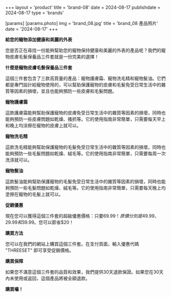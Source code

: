 +++
layout = 'product'
title = 'brand-08'
date = 2024-08-17
publishdate = 2024-08-17
type = 'brands'

[params]
  [params.photo]
    img = 'brand_08.jpg'
    title = 'brand_08 產品照片'
    date = '2024-08-17'
+++

**給您的寵物添加健康和美麗的外表**

您是否正在尋找一份能夠幫助您的寵物保持健康和美麗的外表的產品呢？我們的寵物皮膚毛髮保養品三件套就是一份完美的選擇！

**什麼是寵物皮膚毛髮保養品三件套**

這個三件套包含了三款高質量的產品：寵物護膚霜、寵物洗毛精和寵物髮油。它們都是專門設計給寵物使用的，可以幫助保護寵物的皮膚和毛髮免受日常生活中的雜質等因素的損壞，並且也能夠預防一些皮膚和毛髮問題。

**寵物護膚霜**

這款護膚霜能夠幫助保護寵物的皮膚免受日常生活中的雜質等因素的損壞，同時也能夠預防一些皮膚問題如乾燥、搔抓等。它的使用指南非常簡單，只需要每天早上和晚上均涂擦在寵物的皮膚上就可以。

**寵物洗毛精**

這款洗毛精能夠幫助保護寵物的毛髮免受日常生活中的雜質等因素的損壞，同時也能夠預防一些毛髮問題如乾燥、絨毛等。它的使用指南非常簡單，只需要每周一次洗涤就可以。

**寵物髮油**

這款髮油能夠幫助保護寵物的毛髮免受日常生活中的雜質等因素的損壞，同時也能夠預防一些毛髮問題如乾燥、絨毛等。它的使用指南非常簡單，只需要每天晚上均塗擦在寵物的毛髮上就可以。

**促銷優惠**

現在您可以獲得這個三件套的超級優惠價格：只要$69.99！原價分別是$49.99、$29.99和$39.99。您可以節省$20！

**購買方法**

您可以在我們的網站上購買這個三件套。在支付頁面，輸入優惠代碼 "THREESET" 即可享受促銷價格。

**購買保障**

如果您不滿意這個三件套的品質和效果，我們提供30天退款保證。如果您在30天內未使用或返回，這個產品將被全額退款。

**購買囉！**
